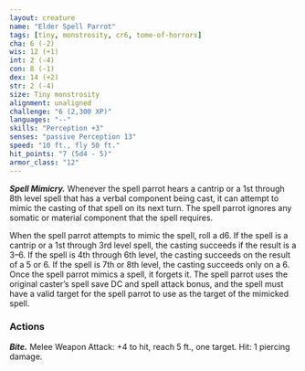 ```yaml
---
layout: creature
name: "Elder Spell Parrot"
tags: [tiny, monstrosity, cr6, tome-of-horrors]
cha: 6 (-2)
wis: 12 (+1)
int: 2 (-4)
con: 8 (-1)
dex: 14 (+2)
str: 2 (-4)
size: Tiny monstrosity
alignment: unaligned
challenge: "6 (2,300 XP)"
languages: "--"
skills: "Perception +3"
senses: "passive Perception 13"
speed: "10 ft., fly 50 ft."
hit_points: "7 (5d4 - 5)"
armor_class: "12"
---
```


***Spell Mimicry.*** Whenever the spell parrot hears a cantrip or a 1st
through 8th level spell that has a verbal component being cast, it can
attempt to mimic the casting of that spell on its next turn. The spell parrot
ignores any somatic or material component that the spell requires.

When the spell parrot attempts to mimic the spell, roll a d6. If the spell
is a cantrip or a 1st through 3rd level spell, the casting succeeds if the
result is a 3–6. If the spell is 4th through 6th level, the casting succeeds on
the result of a 5 or 6. If the spell is 7th or 8th level, the casting succeeds
only on a 6. Once the spell parrot mimics a spell, it forgets it. The spell
parrot uses the original caster’s spell save DC and spell attack bonus, and
the spell must have a valid target for the spell parrot to use as the target of
the mimicked spell.

### Actions

***Bite.*** Melee Weapon Attack: +4 to hit, reach 5 ft., one target. Hit: 1
piercing damage.
